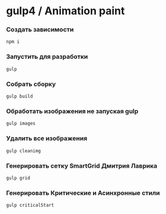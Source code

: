 # gulp4 / Animation paint

### Создать зависимости
`npm i`


### Запустить для разработки
`gulp`


### Собрать сборку   
`gulp build`


### Обработать изображения не запуская gulp
`gulp images`


### Удалить все изображения   
`gulp cleanimg`


### Генерировать сетку SmartGrid Дмитрия Лаврика   
`gulp grid`


### Генерировать Критические и Асинхронные стили
`gulp criticalStart`